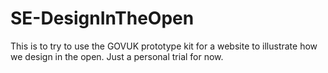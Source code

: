 # SE-DesignInTheOpen
This is to try to use the GOVUK prototype kit for a website to illustrate how we design in the open. Just a personal trial for now.
